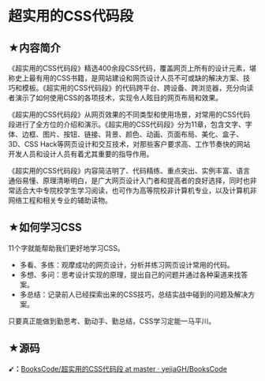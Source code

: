 # 超实用的CSS代码段

## ★内容简介

《超实用的CSS代码段》精选400余段CSS代码，覆盖网页上所有的设计元素，堪称史上最有用的CSS书籍，是网站建设和网页设计人员不可或缺的解决方案、技巧和模板。《超实用的CSS代码段》的代码跨平台、跨设备、跨浏览器，充分向读者演示了如何使用CSS的各项技术，实现令人眩目的网页布局和效果。

《超实用的CSS代码段》从网页效果的不同类型和使用场景，对常用的CSS代码段进行了全方位的介绍和演示。《超实用的CSS代码段》分为11章，包含文字、字体、边框、图片、按钮、链接、背景、颜色、动画、页面布局、美化、盒子、3D、CSS Hack等网页设计和交互技术，对那些客户要求高、工作节奏快的网站开发人员和设计人员有着尤其重要的指导作用。

《超实用的CSS代码段》内容简洁明了、代码精练、重点突出、实例丰富、语言通俗易懂、原理清晰明白，是广大网页设计入门者和提高者的良好选择，同时也非常适合大中专院校学生学习阅读，也可作为高等院校非计算机专业，以及计算机非网络工程和相关专业的辅助读物。

## ★如何学习CSS

11个字就能帮助我们更好地学习CSS。

- 多看、多练：观摩成功的网页设计，分析并练习网页设计常用的代码。
- 多想、多问：思考设计实现的原理，提出自己的问题并通过各种渠道来找答案。
- 多总结：记录前人已经探索出来的CSS技巧，总结实战中碰到的问题及解决方案。

只要真正能做到勤思考、勤动手、勤总结，CSS学习定能一马平川。

## ★源码

**➹：**[BooksCode/超实用的CSS代码段 at master · yejiaGH/BooksCode](https://github.com/yejiaGH/BooksCode/tree/master/%E8%B6%85%E5%AE%9E%E7%94%A8%E7%9A%84CSS%E4%BB%A3%E7%A0%81%E6%AE%B5)

